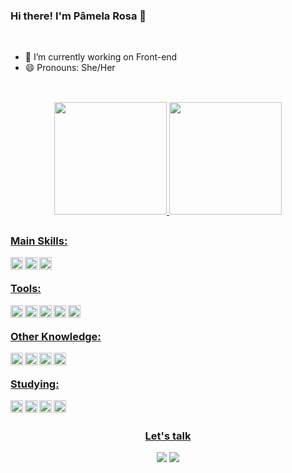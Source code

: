 ### Hi there! I'm Pâmela Rosa 👋
<br>

  * 💼 I’m currently working on Front-end    
  * 😄 Pronouns: She/Her  
    
  ##
  
<br>
<div align="center">
  <a href="https://github.com/pamelarosa">
  <img height="180em" src="https://github-readme-stats.vercel.app/api?username=pamelarosa&show_icons=true&theme=radical&include_all_commits=true&count_private=true"/>
  <img height="180em" src="https://github-readme-stats.vercel.app/api/top-langs/?username=pamelarosa&layout=compact&langs_count=7&theme=radical"/>
</div>
     
  ##
  
<div align="left" style="display: inline_block">
  <h3>Main Skills:</h3>
  <img align="left" alt="Js" height="20" width="auto" src="https://img.shields.io/badge/JavaScript-F7DF1E?style=for-the-badge&logo=javascript&logoColor=black">
  <img align="left" alt="HTML" height="20" width="auto" src="https://img.shields.io/badge/HTML5-E34F26?style=for-the-badge&logo=html5&logoColor=white">
  <img align="left" alt="CSS" height="20" width="auto" src="https://img.shields.io/badge/CSS3-1572B6?style=for-the-badge&logo=css3&logoColor=white">
</div>
 <br>
 <div align="left" style="display: inline_block">
  <h3>Tools:</h3>
  <img align="left" alt="vSCode" height="20" width="auto" src="https://img.shields.io/badge/Visual_Studio_Code-0078D4?style=for-the-badge&logo=visual%20studio%20code&logoColor=white">
  <img align="left" alt="github" height="20" width="auto" src="https://img.shields.io/badge/GitHub-100000?style=for-the-badge&logo=github&logoColor=white">
  <img align="left" alt="git" height="20" width="auto" src="https://img.shields.io/badge/GIT-E44C30?style=for-the-badge&logo=git&logoColor=white">
  <img align="left" alt="windows" height="20" width="auto" src="https://img.shields.io/badge/Windows-0078D6?style=for-the-badge&logo=windows&logoColor=white">
  <img align="left" alt="ubuntu" height="20" width="auto" src="https://img.shields.io/badge/Ubuntu-E95420?style=for-the-badge&logo=ubuntu&logoColor=white">
</div>
 <br>
 <div align="left" style="display: inline_block">
  <h3>Other Knowledge:</h3>
  <img align="left" alt="Figma" height="20" width="auto" src="https://img.shields.io/badge/Figma-F24E1E?style=for-the-badge&logo=figma&logoColor=white">
  <img align="left" alt="Saas" height="20" width="auto" src="https://img.shields.io/badge/Sass-CC6699?style=for-the-badge&logo=sass&logoColor=white">
  <img align="left" alt="Bootstrap" height="20" width="auto" src="https://img.shields.io/badge/Bootstrap-563D7C?style=for-the-badge&logo=bootstrap&logoColor=white">
  <img align="left" alt="Jquery" height="20" width="auto" src="https://img.shields.io/badge/jQuery-0769AD?style=for-the-badge&logo=jquery&logoColor=white">
</div>
  <br>
 <div align="left" style="display: inline_block">
  <h3>Studying:</h3>
    <img align="left" alt=".net" height="20" width="auto" src="https://img.shields.io/badge/.NET-5C2D91?style=for-the-badge&logo=.net&logoColor=white">
    <img align="left" alt="c#" height="20" width="auto" src="https://img.shields.io/badge/C%23-239120?style=for-the-badge&logo=c-sharp&logoColor=white">
    <img align="left" alt="Js" height="20" width="auto" src="https://img.shields.io/badge/JavaScript-F7DF1E?style=for-the-badge&logo=javascript&logoColor=black">
    <img align="left" alt="mysql" height="20" width="auto" src="https://img.shields.io/badge/MySQL-00000F?style=for-the-badge&logo=mysql&logoColor=white">
 </div>
  <br>   
 
  ##
  
<div align="center" style="display: block"> 
  <h3>Let's talk</h3>
  <a href = "mailto:pa.rosa4@gmail.com"><img src="https://img.shields.io/badge/-Gmail-%23333?style=for-the-badge&logo=gmail&logoColor=white" target="_blank"></a>
  <a href="https://www.linkedin.com/in/pamela-franciela-rosa" target="_blank"><img src="https://img.shields.io/badge/-LinkedIn-%230077B5?style=for-the-badge&logo=linkedin&logoColor=white" target="_blank"></a> 
</div>
<!--
**PamelaRosa/PamelaRosa** is a ✨ _special_ ✨ repository because its `README.md` (this file) appears on your GitHub profile.

Here are some ideas to get you started:

- 🔭 I’m currently working on ...
- 🌱 I’m currently learning ...
- 👯 I’m looking to collaborate on ...
- 🤔 I’m looking for help with ...
- 💬 Ask me about ...
- 📫 How to reach me: ...
- 😄 Pronouns: ...
- ⚡ Fun fact: ...
-->
